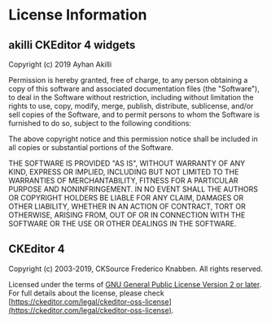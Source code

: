 # License Information

## akilli CKEditor 4 widgets

Copyright (c) 2019 Ayhan Akilli

Permission is hereby granted, free of charge, to any person obtaining a copy of this software and associated documentation files (the "Software"), to deal in the Software without restriction, including without limitation the rights to use, copy, modify, merge, publish, distribute, sublicense, and/or sell copies of the Software, and to permit persons to whom the Software is furnished to do so, subject to the following conditions:

The above copyright notice and this permission notice shall be included in all copies or substantial portions of the Software.

THE SOFTWARE IS PROVIDED "AS IS", WITHOUT WARRANTY OF ANY KIND, EXPRESS OR IMPLIED, INCLUDING BUT NOT LIMITED TO THE WARRANTIES OF MERCHANTABILITY, FITNESS FOR A PARTICULAR PURPOSE AND NONINFRINGEMENT. IN NO EVENT SHALL THE AUTHORS OR COPYRIGHT HOLDERS BE LIABLE FOR ANY CLAIM, DAMAGES OR OTHER LIABILITY, WHETHER IN AN ACTION OF CONTRACT, TORT OR OTHERWISE, ARISING FROM, OUT OF OR IN CONNECTION WITH THE SOFTWARE OR THE USE OR OTHER DEALINGS IN THE SOFTWARE.

## CKEditor 4

Copyright (c) 2003-2019, CKSource Frederico Knabben. All rights reserved. 

Licensed under the terms of [GNU General Public License Version 2 or later](http://www.gnu.org/licenses/gpl.html). For full details about the license, please check [https://ckeditor.com/legal/ckeditor-oss-license](https://ckeditor.com/legal/ckeditor-oss-license).
